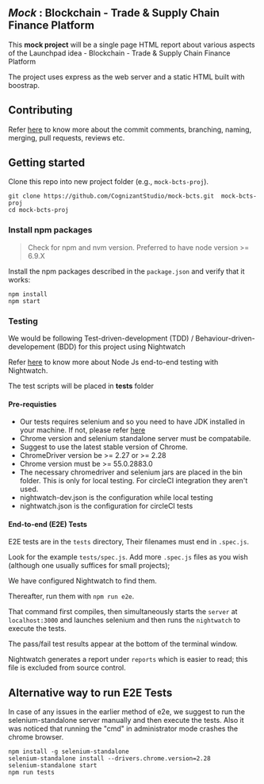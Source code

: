 ## _Mock_ : Blockchain - Trade & Supply Chain Finance Platform

This __mock project__ will be a single page HTML report about various aspects of the Launchpad idea - Blockchain - Trade & Supply Chain Finance Platform

The project uses express as the web server and a static HTML built with boostrap.

## Contributing

Refer [here](https://github.com/CognizantStudio/mock-bcts/blob/add-contributing-guides/.github/CONTRIBUTING.md) to know more about the  commit comments, branching, naming, merging, pull requests, reviews etc.

## Getting started

Clone this repo into new project folder (e.g., `mock-bcts-proj`).
```shell
git clone https://github.com/CognizantStudio/mock-bcts.git  mock-bcts-proj
cd mock-bcts-proj
```
### Install npm packages

> Check for npm and nvm version. Preferred to have node version >= 6.9.X

Install the npm packages described in the `package.json` and verify that it works:

```shell
npm install
npm start
```

### Testing

We would be following Test-driven-development (TDD) / Behaviour-driven-developement (BDD) for this project using Nightwatch

Refer [here](https://blog.risingstack.com/end-to-end-testing-with-nightwatch-js-node-js-at-scale/) to know more about Node Js end-to-end testing with Nightwatch.

The test scripts will be placed in __tests__ folder

#### Pre-requisties

* Our tests requires selenium and so you need to have JDK installed in your machine. If not, please
refer [here](http://www.seleniumframework.com/cucumber-jvm-3/install-java-jdk/) 
* Chrome version and selenium standalone server must be compatabile.
* Suggest to use the latest stable version of Chrome.
* ChromeDriver version be >= 2.27 or >= 2.28
* Chrome version must be >= 55.0.2883.0
* The necessary chromedriver and selenium jars are placed in the bin folder. This is only for local testing. For circleCI integration they aren't used.
* nightwatch-dev.json is the configuration while  local testing
* nightwatch.json is the configuration for circleCI tests


#### End-to-end (E2E) Tests

E2E tests are in the `tests` directory, Their filenames must end in `.spec.js`.

Look for the example `tests/spec.js`. Add more `.spec.js` files as you wish (although one usually suffices for small projects);

We have configured Nightwatch to find them.

Thereafter, run them with `npm run e2e`.

That command first compiles, then simultaneously starts the `server` at `localhost:3000`
and launches selenium and then runs the `nightwatch` to execute the tests.  

The pass/fail test results appear at the bottom of the terminal window.

Nightwatch generates a report under `reports` which is easier to read; this file is excluded from source control.

## Alternative way to run E2E Tests

In case of any issues in the earlier method of e2e, we suggest to run the selenium-standalone server manually and
then execute the tests. Also it was noticed that running the "cmd" in administrator mode crashes the chrome browser.

```shell
npm install -g selenium-standalone
selenium-standalone install --drivers.chrome.version=2.28
selenium-standalone start
npm run tests
```
